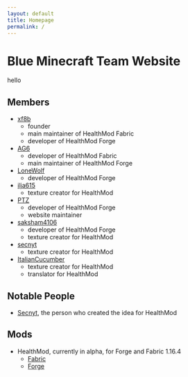 ```yaml
---
layout: default	
title: Homepage
permalink: /
---
```


# Blue Minecraft Team Website

hello

## Members

- [xf8b](https://github.com/xf8b)
  - founder
  - main maintainer of HealthMod Fabric
  - developer of HealthMod Forge
- [AG6](https://github.com/zAG6z/)
  - developer of HealthMod Fabric
  - main maintainer of HealthMod Forge
- [LoneWolf](https://github.com/BHLoneWolf0/)
  - developer of HealthMod Forge
- [ilja615](https://github.com/ilja615/)
  - texture creator for HealthMod
- [PTZ](https://github.com/PTZ8/)
  - developer of HealthMod Forge
  - website maintainer
- [saksham4106](https://github.com/saksham4106/)
  - developer of HealthMod Forge
  - texture creator for HealthMod
- [secnyt](https://github.com/secnyt/)
  - texture creator for HealthMod
- [ItalianCucumber](https://github.com/ItalianCucumber/)
  - texture creator for HealthMod
  - translator for HealthMod

## Notable People

- [Secnyt](https://github.com/secnyt/), the person who created the idea for HealthMod

## Mods

- HealthMod, currently in alpha, for Forge and Fabric 1.16.4
  - [Fabric](https://github.com/blueminecraftteam/healthmod-fabric)
  - [Forge](https://github.com/blueminecraftteam/healthmod-forge)
